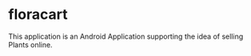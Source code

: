 # floracart
This application is an Android Application supporting the idea of selling Plants online.
